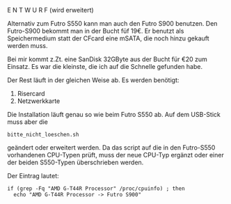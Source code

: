 E N T W U R F (wird erweitert)

Alternativ zum Futro S550 kann man auch den Futro S900 benutzen. Den Futro-S900 bekommt man in der Bucht füf 19€. Er benutzt als Speichermedium statt der CFcard eine mSATA, die noch hinzu gekauft werden muss.

Bei mir kommt z.Zt. eine SanDisk 32GByte aus der Bucht für €20 zum Einsatz. Es war die kleinste, die ich auf die Schnelle gefunden habe.

Der Rest läuft in der gleichen Weise ab. Es werden benötigt:

1. Risercard
2. Netzwerkkarte

Die Installation läuft genau so wie beim Futro S550 ab. Auf dem USB-Stick muss aber die
~~~
bitte_nicht_loeschen.sh
~~~

geändert oder erweitert werden. Da das script auf die in den Futro-S550 vorhandenen CPU-Typen prüft, muss der neue CPU-Typ ergänzt oder einer der beiden S550-Typen überschrieben werden.

Der Eintrag lautet:

~~~
if (grep -Fq "AMD G-T44R Processor" /proc/cpuinfo) ; then
  echo "AMD G-T44R Processor -> Futro S900"
~~~